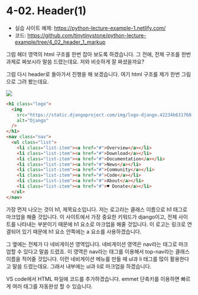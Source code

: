 # 4-02. Header(1)

- 실습 사이트 예제: https://python-lecture-example-1.netlify.com/
- 코드: https://github.com/tinytinystone/python-lecture-example/tree/4_02_header_1_markup

그럼 헤더 영역의 html 구조를 한번 잡아 보도록 하겠습니다. 그 전에, 전체 구조를 한번 과제로 짜보시라 말씀 드렸는데요. 저와 비슷하게 잘 짜셨을까요?

그럼 다시 header로 돌아가서 진행을 해 보겠습니다. 여기 html 구조를 제가 한번 그림으로 그려 봤는데요.

![](./resources/header_html.png)

```html
<h1 class="logo">
  <img
    src="https://static.djangoproject.com/img/logo-django.42234b631760.svg"
    alt="Django"
  />
</h1>
<nav class="nav">
  <ul class="list">
    <li class="list-item"><a href="#">Overview</a></li>
    <li class="list-item"><a href="#">Download</a></li>
    <li class="list-item"><a href="#">Documentation</a></li>
    <li class="list-item"><a href="#">News</a></li>
    <li class="list-item"><a href="#">Community</a></li>
    <li class="list-item"><a href="#">Code</a></li>
    <li class="list-item"><a href="#">About</a></li>
    <li class="list-item"><a href="#">♥ Donate</a></li>
  </ul>
</nav>
```

가장 먼저 나오는 것이 h1, 제목요소입니다. 저는 로고라는 클래스 이름으로 h1 태그로 마크업을 해줄 것입니다. 이 사이트에서 가장 중요한 키워드가 django이고, 전체 사이트를 나타내는 부분이기 때문에 h1 요소로 마크업을 해줄 것입니다. 이 로고는 링크로 연결되어 있기 때문에 h1 요소 안쪽에는 a 요소를 사용하겠습니다.

그 옆에는 전체가 다 네비게이션 영역입니다. 네비게이션 영역은 nav라는 태그로 마크업할 수 있다고 말씀 드렸죠. 이 영역은 nav라는 태그를 이용해서 top-nav라는 클래스 이름을 적어줄 것입니다. 이런 네비게이션 메뉴를 만들 때 ul과 li 태그를 많이 활용한다고 말씀 드렸는데요. 그래서 내부에는 ul과 li로 마크업을 하겠습니다.

VS code에서 HTML 파일에 코드를 추가하겠습니다. emmet 단축키를 이용하면 빠르게 여러 태그를 자동완성 할 수 있습니다.
